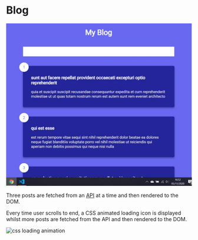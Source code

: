 # Blog

![blog](./images/blog.JPG)

Three posts are fetched from an [API](https://jsonplaceholder.typicode.com/) at a time and then rendered to the DOM.

Every time user scrolls to end, a CSS animated loading icon is displayed whilst more posts are fetched from the API and then rendered to the DOM.

![css loading animation](./images/css-loading-icon)
